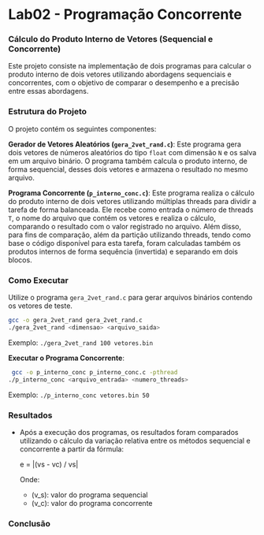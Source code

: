 # Lab02 - Programação Concorrente


### Cálculo do Produto Interno de Vetores  (Sequencial e Concorrente)

Este projeto consiste na implementação de dois programas para calcular o produto interno de dois vetores utilizando abordagens sequenciais e concorrentes, com o objetivo de comparar o desempenho e a precisão entre essas abordagens.

### Estrutura do Projeto

O projeto contém os seguintes componentes:

**Gerador de Vetores Aleatórios (`gera_2vet_rand.c`)**: Este programa gera dois vetores de números aleatórios do tipo `float` com dimensão `N` e os salva em um arquivo binário. O programa também calcula o produto interno, de forma sequencial, desses dois vetores e armazena o resultado no mesmo arquivo.

**Programa Concorrente (`p_interno_conc.c`)**: Este programa realiza o cálculo do produto interno de dois vetores utilizando múltiplas threads para dividir a tarefa de forma balanceada. Ele recebe como entrada o número de threads `T`, o nome do arquivo que contém os vetores e realiza o cálculo, comparando o resultado com o valor registrado no arquivo. Além disso, para fins de comparação, além da partição utilizando threads, tendo como base o código disponível para esta tarefa, foram calculadas também os produtos internos de forma sequência (invertida) e separando em dois blocos.

### Como Executar

Utilize o programa `gera_2vet_rand.c` para gerar arquivos binários contendo os vetores de teste.

   ```bash
   gcc -o gera_2vet_rand gera_2vet_rand.c
   ./gera_2vet_rand <dimensao> <arquivo_saida>
   ```

   Exemplo: `./gera_2vet_rand 100 vetores.bin`


**Executar o Programa Concorrente**:

   ```bash
    gcc -o p_interno_conc p_interno_conc.c -pthread
   ./p_interno_conc <arquivo_entrada> <numero_threads>
   ```

   Exemplo: `./p_interno_conc vetores.bin 50`

### Resultados

- Após a execução dos programas, os resultados foram comparados utilizando o cálculo da variação relativa entre os métodos sequencial e concorrente a partir da fórmula:

   e = |(vs - vc) / vs|


  Onde:
  - \(v_s\): valor do programa sequencial
  - \(v_c\): valor do programa concorrente

### Conclusão

